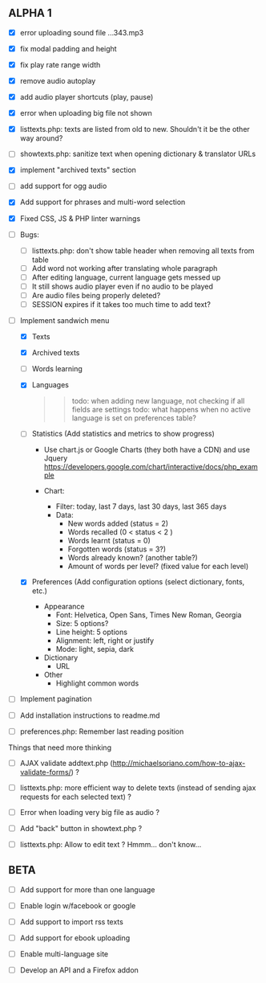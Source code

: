 ## ALPHA 1
- [x] error uploading sound file ...343.mp3

- [x] fix modal padding and height

- [x] fix play rate range width

- [x] remove audio autoplay

- [x] add audio player shortcuts (play, pause)

- [x] error when uploading big file not shown

- [x] listtexts.php: texts are listed from old to new. Shouldn't it be the other way around?

- [ ] showtexts.php: sanitize text when opening dictionary & translator URLs

- [x] implement "archived texts" section

- [ ] add support for ogg audio

- [x] Add support for phrases and multi-word selection

- [x] Fixed CSS, JS & PHP linter warnings

- [ ] Bugs:
    - [ ] listtexts.php: don't show table header when removing all texts from table
    - [ ] Add word not working after translating whole paragraph
    - [ ] After editing language, current language gets messed up
    - [ ] It still shows audio player even if no audio to be played
    - [ ] Are audio files being properly deleted?
    - [ ] SESSION expires if it takes too much time to add text?

- [ ] Implement sandwich menu

  - [x] Texts

  - [x] Archived texts

  - [ ] Words learning

  - [x] Languages
    
    >> todo: when adding new language, not checking if all fields are settings
    >> todo: what happens when no active language is set on preferences table?

  - [ ] Statistics (Add statistics and metrics to show progress)
    - Use chart.js or Google Charts (they both have a CDN) and use Jquery
    https://developers.google.com/chart/interactive/docs/php_example

    - Chart:
        - Filter: today, last 7 days, last 30 days, last 365 days
        - Data:
            - New words added (status = 2)
            - Words recalled (0 < status < 2 )
            - Words learnt (status = 0)
            - Forgotten words (status = 3?)
            - Words already known? (another table?)
            - Amount of words per level? (fixed value for each level)

  - [x] Preferences (Add configuration options (select dictionary, fonts, etc.)
    - Appearance
        - Font: Helvetica, Open Sans, Times New Roman, Georgia
        - Size: 5 options?
        - Line height: 5 options
        - Alignment: left, right or justify
        - Mode: light, sepia, dark
    - Dictionary
        - URL
    - Other
        - Highlight common words

- [ ] Implement pagination

- [ ] Add installation instructions to readme.md

- [ ] preferences.php: Remember last reading position

Things that need more thinking

- [ ] AJAX validate addtext.php (http://michaelsoriano.com/how-to-ajax-validate-forms/) ?

- [ ] listtexts.php: more efficient way to delete texts (instead of sending ajax requests for each selected text) ?

- [ ] Error when loading very big file as audio ?

- [ ] Add "back" button in showtext.php ?

- [ ] listtexts.php: Allow to edit text ? Hmmm... don't know...

## BETA

- [ ] Add support for more than one language

- [ ] Enable login w/facebook or google

- [ ] Add support to import rss texts

- [ ] Add support for ebook uploading

- [ ] Enable multi-language site

- [ ] Develop an API and a Firefox addon
